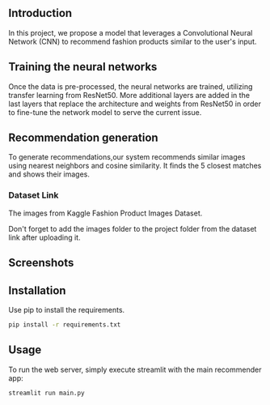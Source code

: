 
## Introduction
In this project, we propose a model that leverages a Convolutional Neural Network (CNN) to recommend fashion products similar to the user's input.
## Training the neural networks
Once the data is pre-processed, the neural networks are trained, utilizing transfer learning 
from ResNet50. More additional layers are added in the last layers that replace the architecture and 
weights from ResNet50 in order to fine-tune the network model to serve the current issue.

## Recommendation generation
To generate recommendations,our system recommends similar images using nearest neighbors and cosine similarity. It finds the 5 closest matches and shows their images.


### Dataset Link
The images from Kaggle Fashion Product Images Dataset.

Don't forget to add the images folder to the project folder from the dataset link after uploading it.

## Screenshots

## Installation

Use pip to install the requirements.

~~~bash
pip install -r requirements.txt
~~~

## Usage
To run the web server, simply execute streamlit with the main recommender app:

```bash
streamlit run main.py
```